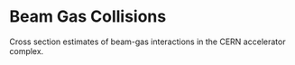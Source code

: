 # Beam Gas Collisions
Cross section estimates of beam-gas interactions in the CERN accelerator complex.
